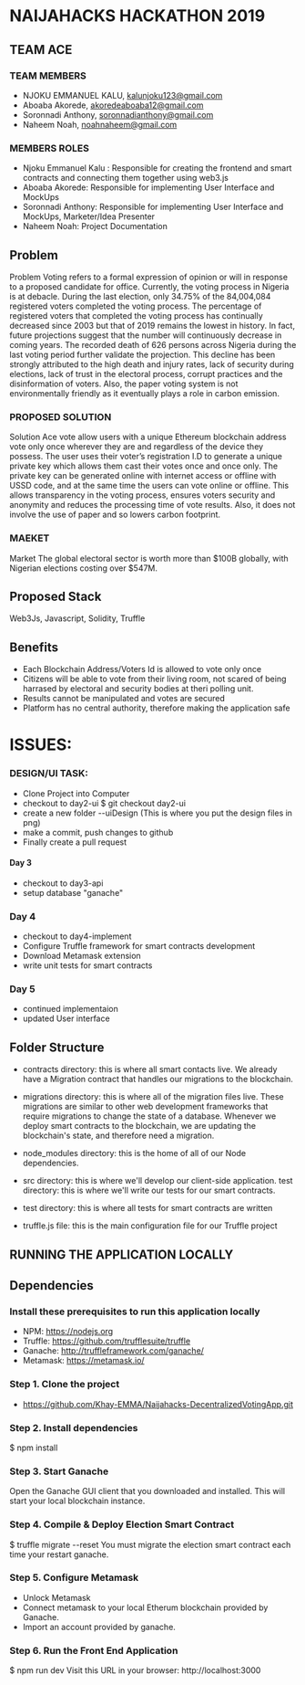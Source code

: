 # NAIJAHACKS HACKATHON 2019

## TEAM ACE

### TEAM MEMBERS

- NJOKU EMMANUEL KALU, kalunjoku123@gmail.com
- Aboaba Akorede, akoredeaboaba12@gmail.com
- Soronnadi Anthony, soronnadianthony@gmail.com
- Naheem Noah, noahnaheem@gmail.com

### MEMBERS ROLES

- Njoku Emmanuel Kalu : Responsible for creating the frontend and smart contracts and connecting them together using web3.js
- Aboaba Akorede: Responsible for implementing User Interface and MockUps
- Soronnadi Anthony: Responsible for implementing User Interface and MockUps, Marketer/Idea Presenter
- Naheem Noah: Project Documentation

## Problem

Problem Voting refers to a formal expression of opinion or will in response to a proposed candidate for office. Currently, the voting process in Nigeria is at debacle. During the last election, only 34.75% of the 84,004,084 registered voters completed the voting process. The percentage of registered voters that completed the voting process has continually decreased since 2003 but that of 2019 remains the lowest in history. In fact, future projections suggest that the number will continuously decrease in coming years. The recorded death of 626 persons across Nigeria during the last voting period further validate the projection. This decline has been strongly attributed to the high death and injury rates, lack of security during elections, lack of trust in the electoral process, corrupt practices and the disinformation of voters. Also, the paper voting system is not environmentally friendly as it eventually plays a role in carbon emission.

### PROPOSED SOLUTION

Solution Ace vote allow users with a unique Ethereum blockchain address vote only once wherever they are and regardless of the device they possess. The user uses their voter’s registration I.D to generate a unique private key which allows them cast their votes once and once only. The private key can be generated online with internet access or offline with USSD code, and at the same time the users can vote online or offline. This allows transparency in the voting process, ensures voters security and anonymity and reduces the processing time of vote results. Also, it does not involve the use of paper and so lowers carbon footprint.

### MAEKET

Market The global electoral sector is worth more than $100B globally, with Nigerian elections costing over $547M.

## Proposed Stack

Web3Js, Javascript, Solidity, Truffle

## Benefits

- Each Blockchain Address/Voters Id is allowed to vote only once
- Citizens will be able to vote from their living room, not scared of being harrased by electoral and security bodies at theri polling unit.
- Results cannot be manipulated and votes are secured
- Platform has no central authority, therefore making the application safe

# ISSUES:

### DESIGN/UI TASK:

- Clone Project into Computer
- checkout to day2-ui \$ git checkout day2-ui
- create a new folder --uiDesign (This is where you put the design files in png)
- make a commit, push changes to github
- Finally create a pull request

#### Day 3

- checkout to day3-api
- setup database "ganache"

### Day 4

- checkout to day4-implement
- Configure Truffle framework for smart contracts development
- Download Metamask extension
- write unit tests for smart contracts

### Day 5

- continued implementaion
- updated User interface

## Folder Structure

- contracts directory: this is where all smart contacts live. We already have a Migration contract that handles our migrations to the blockchain.

- migrations directory: this is where all of the migration files live. These migrations are similar to other web development frameworks that require migrations to change the state of a database. Whenever we deploy smart contracts to the blockchain, we are updating the blockchain's state, and therefore need a migration.

- node_modules directory: this is the home of all of our Node dependencies.

- src directory: this is where we'll develop our client-side application.
  test directory: this is where we'll write our tests for our smart contracts.

- test directory: this is where all tests for smart contracts are written

- truffle.js file: this is the main configuration file for our Truffle project

## RUNNING THE APPLICATION LOCALLY

## Dependencies

### Install these prerequisites to run this application locally

- NPM: https://nodejs.org
- Truffle: https://github.com/trufflesuite/truffle
- Ganache: http://truffleframework.com/ganache/
- Metamask: https://metamask.io/

### Step 1. Clone the project

- https://github.com/Khay-EMMA/Naijahacks-DecentralizedVotingApp.git

### Step 2. Install dependencies

\$ npm install

### Step 3. Start Ganache

Open the Ganache GUI client that you downloaded and installed. This will start your local blockchain instance.

### Step 4. Compile & Deploy Election Smart Contract

\$ truffle migrate --reset You must migrate the election smart contract each time your restart ganache.

### Step 5. Configure Metamask

- Unlock Metamask
- Connect metamask to your local Etherum blockchain provided by Ganache.
- Import an account provided by ganache.

### Step 6. Run the Front End Application

\$ npm run dev Visit this URL in your browser: http://localhost:3000
